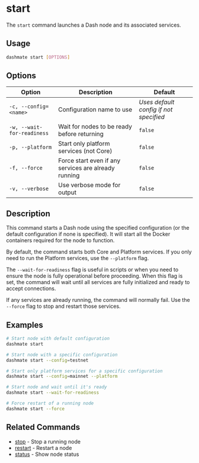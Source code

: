 # start

The `start` command launches a Dash node and its associated services.

## Usage

```bash
dashmate start [OPTIONS]
```

## Options

| Option | Description | Default |
|--------|-------------|---------|
| `-c, --config=<name>` | Configuration name to use | *Uses default config if not specified* |
| `-w, --wait-for-readiness` | Wait for nodes to be ready before returning | `false` |
| `-p, --platform` | Start only platform services (not Core) | `false` |
| `-f, --force` | Force start even if any services are already running | `false` |
| `-v, --verbose` | Use verbose mode for output | `false` |

## Description

This command starts a Dash node using the specified configuration (or the default configuration if none is specified).
It will start all the Docker containers required for the node to function.

By default, the command starts both Core and Platform services.
If you only need to run the Platform services, use the `--platform` flag.

The `--wait-for-readiness` flag is useful in scripts or when you need to ensure the node is fully operational before proceeding.
When this flag is set, the command will wait until all services are fully initialized and ready to accept connections.

If any services are already running, the command will normally fail. Use the `--force` flag to stop and restart those services.

## Examples

```bash
# Start node with default configuration
dashmate start

# Start node with a specific configuration
dashmate start --config=testnet

# Start only platform services for a specific configuration
dashmate start --config=mainnet --platform

# Start node and wait until it's ready
dashmate start --wait-for-readiness

# Force restart of a running node
dashmate start --force
```

## Related Commands

- [stop](./stop.md) - Stop a running node
- [restart](./restart.md) - Restart a node
- [status](./status/index.md) - Show node status
